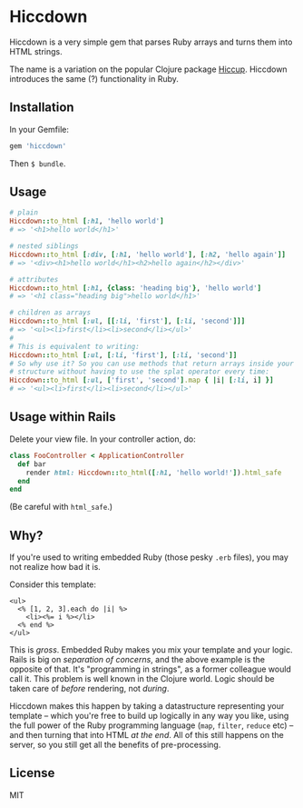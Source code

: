 # Hiccdown

Hiccdown is a very simple gem that parses Ruby arrays and turns them into HTML strings.

The name is a variation on the popular Clojure package [Hiccup](https://github.com/weavejester/hiccup). Hiccdown introduces the same (?) functionality in Ruby.

## Installation

In your Gemfile:

```ruby
gem 'hiccdown'
```

Then `$ bundle`.

## Usage

```ruby
# plain
Hiccdown::to_html [:h1, 'hello world']
# => '<h1>hello world</h1>'

# nested siblings
Hiccdown::to_html [:div, [:h1, 'hello world'], [:h2, 'hello again']]
# => '<div><h1>hello world</h1><h2>hello again</h2></div>'

# attributes
Hiccdown::to_html [:h1, {class: 'heading big'}, 'hello world']
# => '<h1 class="heading big">hello world</h1>'

# children as arrays
Hiccdown::to_html [:ul, [[:li, 'first'], [:li, 'second']]]
# => '<ul><li>first</li><li>second</li></ul>'
#
# This is equivalent to writing:
Hiccdown::to_html [:ul, [:li, 'first'], [:li, 'second']]
# So why use it? So you can use methods that return arrays inside your hiccdown
# structure without having to use the splat operator every time:
Hiccdown::to_html [:ul, ['first', 'second'].map { |i| [:li, i] }]
# => '<ul><li>first</li><li>second</li></ul>'
```

## Usage within Rails

Delete your view file. In your controller action, do:

```ruby
class FooController < ApplicationController
  def bar
    render html: Hiccdown::to_html([:h1, 'hello world!']).html_safe
  end
end
```

(Be careful with `html_safe`.)

## Why?

If you're used to writing embedded Ruby (those pesky `.erb` files), you may not realize how bad it is.

Consider this template:

```erb
<ul>
  <% [1, 2, 3].each do |i| %>
    <li><%= i %></li>
  <% end %>
</ul>
```

This is *gross*. Embedded Ruby makes you mix your template and your logic. Rails is big on *separation of concerns*, and the above example is the opposite of that. It's "programming in strings", as a former colleague would call it. This problem is well known in the Clojure world. Logic should be taken care of *before* rendering, not *during*.

Hiccdown makes this happen by taking a datastructure representing your template – which you're free to build up logically in any way you like, using the full power of the Ruby programming language (`map`, `filter`, `reduce` etc) – and then turning that into HTML *at the end*. All of this still happens on the server, so you still get all the benefits of pre-processing.

## License

MIT
